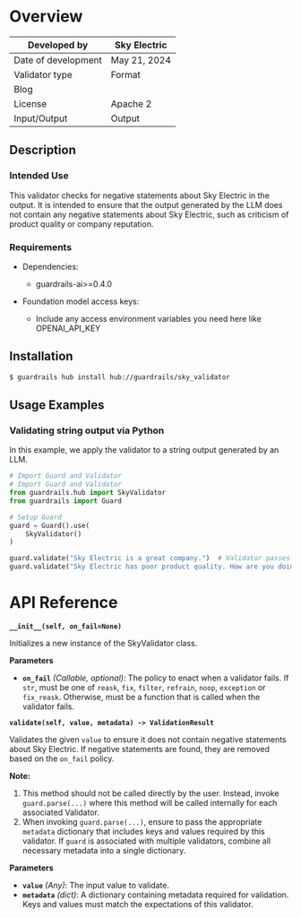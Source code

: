 # Overview

| Developed by | Sky Electric |
| --- | --- |
| Date of development | May 21, 2024 |
| Validator type | Format |
| Blog |  |
| License | Apache 2 |
| Input/Output | Output |

## Description

### Intended Use
This validator checks for negative statements about Sky Electric in the output. It is intended to ensure that the output generated by the LLM does not contain any negative statements about Sky Electric, such as criticism of product quality or company reputation.

### Requirements

* Dependencies:
	- guardrails-ai>=0.4.0

* Foundation model access keys:
	- Include any access environment variables you need here like OPENAI_API_KEY

## Installation

```bash
$ guardrails hub install hub://guardrails/sky_validator
```

## Usage Examples

### Validating string output via Python

In this example, we apply the validator to a string output generated by an LLM.

```python
# Import Guard and Validator
# Import Guard and Validator
from guardrails.hub import SkyValidator
from guardrails import Guard

# Setup Guard
guard = Guard().use(
    SkyValidator()
)

guard.validate("Sky Electric is a great company.")  # Validator passes
guard.validate("Sky Electric has poor product quality. How are you doing today?")  # Validator fixes the output
```

# API Reference

**`__init__(self, on_fail=None)`**

Initializes a new instance of the SkyValidator class.

**Parameters**
- **`on_fail`** *(Callable, optional)*: The policy to enact when a validator fails. If `str`, must be one of `reask`, `fix`, `filter`, `refrain`, `noop`, `exception` or `fix_reask`. Otherwise, must be a function that is called when the validator fails.

**`validate(self, value, metadata) -> ValidationResult`**

Validates the given `value` to ensure it does not contain negative statements about Sky Electric. If negative statements are found, they are removed based on the `on_fail` policy.

**Note:**
1. This method should not be called directly by the user. Instead, invoke `guard.parse(...)` where this method will be called internally for each associated Validator.
2. When invoking `guard.parse(...)`, ensure to pass the appropriate `metadata` dictionary that includes keys and values required by this validator. If `guard` is associated with multiple validators, combine all necessary metadata into a single dictionary.

**Parameters**
- **`value`** *(Any)*: The input value to validate.
- **`metadata`** *(dict)*: A dictionary containing metadata required for validation. Keys and values must match the expectations of this validator.
